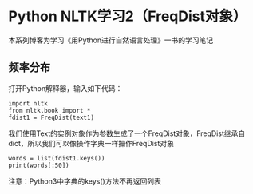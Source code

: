 # Python NLTK学习2（FreqDist对象） #

本系列博客为学习《用Python进行自然语言处理》一书的学习笔记

## 频率分布 ##

打开Python解释器，输入如下代码：
    
    import nltk
    from nltk.book import *
    fdist1 = FreqDist(text1)

我们使用Text的实例对象作为参数生成了一个FreqDist对象，FreqDist继承自dict，所以我们可以像操作字典一样操作FreqDist对象
    
    words = list(fdist1.keys())
    print(words[:50])

注意：Python3中字典的keys()方法不再返回列表
